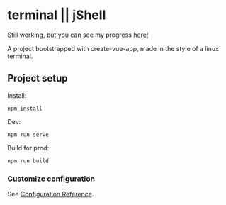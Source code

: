 # terminal || jShell

Still working, but you can see my progress <a href="https://jamesonarnett.github.io/terminal/">here!</a>

A project bootstrapped with create-vue-app, made in the style of a linux terminal.

## Project setup

Install:<br />

```
npm install
```

Dev:<br />

```
npm run serve
```

Build for prod:<br />

```
npm run build
```

### Customize configuration

See [Configuration Reference](https://cli.vuejs.org/config/).
